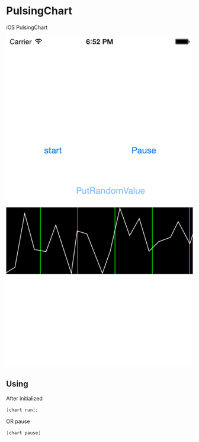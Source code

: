 PulsingChart
============

iOS PulsingChart

![alt tag](https://raw.githubusercontent.com/smalllixin/PulsingChart/master/screen_shot.png)


## Using
After initialized 
```objectivec
[chart run];
```

OR pause
```objectivec
[chart pause]
```
